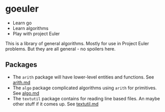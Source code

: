 # goeuler

* Learn go
* Learn algorithms
* Play with project Euler

This is a library of general algorithms. Mostly for use in Project Euler problems. But they are all general - no spoilers here.

## Packages

* The `arith` package will have lower-level entities and functions. See [arith.md](./docs/arith.md)
* The `algo` package complicated algorithms using `arith` for primitives. See [algo.md](./docs/algo.md)
* The `textutil` package contains for reading line based files. An maybe other stuff if it comes up. See [textutil.md](./docs/textutil.md)
